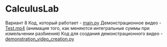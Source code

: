 # CalculusLab
Вариант 8
Код, который работает - [main.py](https://github.com/D2J3D/CalculusLab/blob/main/main.py)
Демонстрационное видео - [Test.mp4](https://github.com/D2J3D/CalculusLab/blob/main/Test.mp4) (анимация того, как меняются интегральные суммы при измельчении разбиения)
Код для создания демонстрационного видео - [demonstration_video_creation.py](https://github.com/D2J3D/CalculusLab/blob/main/demonstration_video_creation.py)
